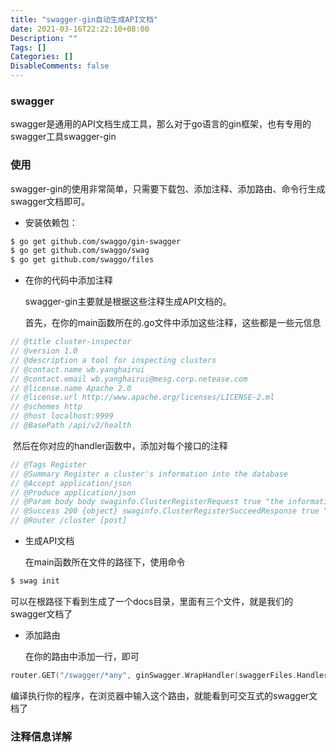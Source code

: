 ```yaml
---
title: "swagger-gin自动生成API文档"
date: 2021-03-16T22:22:10+08:00
Description: ""
Tags: []
Categories: []
DisableComments: false
---
```


### swagger

swagger是通用的API文档生成工具，那么对于go语言的gin框架，也有专用的swagger工具swagger-gin

### 使用

swagger-gin的使用非常简单，只需要下载包、添加注释、添加路由、命令行生成swagger文档即可。

- 安装依赖包：

```bash
$ go get github.com/swaggo/gin-swagger
$ go get github.com/swaggo/swag 
$ go get github.com/swaggo/files
```

- 在你的代码中添加注释
  
  swagger-gin主要就是根据这些注释生成API文档的。
  
  首先，在你的main函数所在的.go文件中添加这些注释，这些都是一些元信息

```go
// @title cluster-inspector
// @version 1.0
// @description a tool for inspecting clusters
// @contact.name wb.yanghairui
// @contact.email wb.yanghairui@mesg.corp.netease.com
// @license.name Apache 2.0
// @license.url http://www.apache.org/licenses/LICENSE-2.ml
// @schemes http
// @host localhost:9999
// @BasePath /api/v2/health
```

​        然后在你对应的handler函数中，添加对每个接口的注释

```go
// @Tags Register
// @Summary Register a cluster's information into the database
// @Accept application/json
// @Produce application/json
// @Param body body swaginfo.ClusterRegisterRequest true "the information of a cluster"
// @Success 200 {object} swaginfo.ClusterRegisterSucceedResponse true "information of the clusters which is effected"
// @Router /cluster [post]
```

- 生成API文档
  
  在main函数所在文件的路径下，使用命令

```bash
$ swag init
```

可以在根路径下看到生成了一个docs目录，里面有三个文件，就是我们的swagger文档了

- 添加路由
  
  在你的路由中添加一行，即可

```go
router.GET("/swagger/*any", ginSwagger.WrapHandler(swaggerFiles.Handler))
```

​        编译执行你的程序，在浏览器中输入这个路由，就能看到可交互式的swagger文档了

### 注释信息详解
